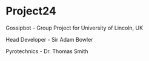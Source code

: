 # Project24
Gossipbot - Group Project for University of Lincoln, UK

Head Developer - Sir Adam Bowler

Pyrotechnics - Dr. Thomas Smith
